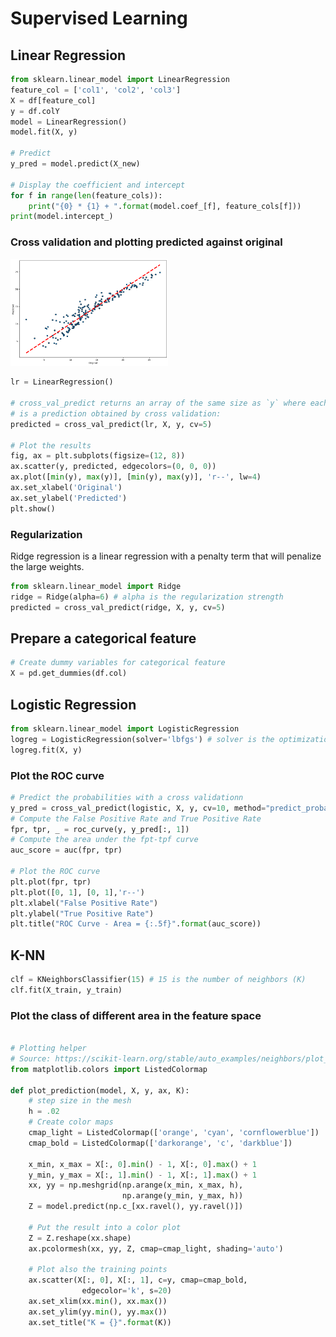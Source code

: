 # Supervised Learning

## Linear Regression
```python
from sklearn.linear_model import LinearRegression
feature_col = ['col1', 'col2', 'col3']
X = df[feature_col]
y = df.colY
model = LinearRegression()
model.fit(X, y)

# Predict
y_pred = model.predict(X_new)

# Display the coefficient and intercept
for f in range(len(feature_cols)):
    print("{0} * {1} + ".format(model.coef_[f], feature_cols[f]))
print(model.intercept_)
```

### Cross validation and plotting predicted against original

<img src="./data/estimating_coefficients.png" width="50%" alt="Plotting predicted against original">

```python
lr = LinearRegression()

# cross_val_predict returns an array of the same size as `y` where each entry
# is a prediction obtained by cross validation:
predicted = cross_val_predict(lr, X, y, cv=5)

# Plot the results
fig, ax = plt.subplots(figsize=(12, 8))
ax.scatter(y, predicted, edgecolors=(0, 0, 0))
ax.plot([min(y), max(y)], [min(y), max(y)], 'r--', lw=4)
ax.set_xlabel('Original')
ax.set_ylabel('Predicted')
plt.show()
```

### Regularization
Ridge regression is a linear regression with a penalty term that will penalize the large weights.
```python
from sklearn.linear_model import Ridge
ridge = Ridge(alpha=6) # alpha is the regularization strength
predicted = cross_val_predict(ridge, X, y, cv=5)
```

## Prepare a categorical feature
```python
# Create dummy variables for categorical feature
X = pd.get_dummies(df.col)
```

## Logistic Regression
```python
from sklearn.linear_model import LogisticRegression
logreg = LogisticRegression(solver='lbfgs') # solver is the optimization algorithm, default is lbfgs
logreg.fit(X, y)
```

### Plot the ROC curve
```python
# Predict the probabilities with a cross validationn
y_pred = cross_val_predict(logistic, X, y, cv=10, method="predict_proba")
# Compute the False Positive Rate and True Positive Rate
fpr, tpr, _ = roc_curve(y, y_pred[:, 1])
# Compute the area under the fpt-tpf curve
auc_score = auc(fpr, tpr)

# Plot the ROC curve
plt.plot(fpr, tpr)
plt.plot([0, 1], [0, 1],'r--')
plt.xlabel("False Positive Rate")
plt.ylabel("True Positive Rate")
plt.title("ROC Curve - Area = {:.5f}".format(auc_score))
```

## K-NN

```python
clf = KNeighborsClassifier(15) # 15 is the number of neighbors (K)
clf.fit(X_train, y_train)
```

### Plot the class of different area in the feature space
```python

# Plotting helper 
# Source: https://scikit-learn.org/stable/auto_examples/neighbors/plot_classification.html
from matplotlib.colors import ListedColormap

def plot_prediction(model, X, y, ax, K):
    # step size in the mesh
    h = .02
    # Create color maps
    cmap_light = ListedColormap(['orange', 'cyan', 'cornflowerblue'])
    cmap_bold = ListedColormap(['darkorange', 'c', 'darkblue'])

    x_min, x_max = X[:, 0].min() - 1, X[:, 0].max() + 1
    y_min, y_max = X[:, 1].min() - 1, X[:, 1].max() + 1
    xx, yy = np.meshgrid(np.arange(x_min, x_max, h),
                         np.arange(y_min, y_max, h))
    Z = model.predict(np.c_[xx.ravel(), yy.ravel()])

    # Put the result into a color plot
    Z = Z.reshape(xx.shape)
    ax.pcolormesh(xx, yy, Z, cmap=cmap_light, shading='auto')

    # Plot also the training points
    ax.scatter(X[:, 0], X[:, 1], c=y, cmap=cmap_bold,
                edgecolor='k', s=20)
    ax.set_xlim(xx.min(), xx.max())
    ax.set_ylim(yy.min(), yy.max())
    ax.set_title("K = {}".format(K))
```
